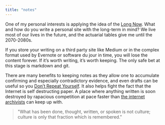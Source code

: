 ```yaml
---
title: "notes"
---
```


One of my personal interests is applying the idea of the [Long Now](https://en.wikipedia.org/wiki/Long_Now_Foundation). What and how do you write a personal site with the long-term in mind? We live most of our lives in the future, and the actuarial tables give me until the 2070-2080s.

If you store your writing on a third party site like Medium or in the complex format used by Evernote or software du jour in time, you will lose the content forever. If it’s worth writing, it’s worth keeping. The only safe bet at this stage is markdown and git.

There are many benefits to keeping notes as they allow one to accumulate confirming and especially contradictory evidence, and even drafts can be useful so you [Don’t Repeat Yourself](https://en.wikipedia.org/wiki/Don%27t%20Repeat%20Yourself). It also helps fight the fact that the Internet is self destructing paper. A place where anything written is soon destroyed by rapacious competition at pace faster than [the internet archivists](https://www.archiveteam.org) can keep up with.

> "What has been done, thought, written, or spoken is not culture; culture is only that fraction which is remembered."

